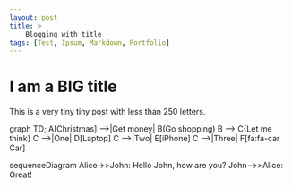 ```yaml
---
layout: post
title: >
    Blogging with title 
tags: [Test, Ipsum, Markdown, Portfolio]
---
```


# I am a BIG title

This is a very tiny tiny post with less than 250 letters.


graph TD;
A[Christmas] -->|Get money| B(Go shopping)
B --> C{Let me think}
C -->|One| D[Laptop]
C -->|Two| E[iPhone]
C -->|Three| F[fa:fa-car Car]

<div class="mermaid">
sequenceDiagram
    Alice->>John: Hello John, how are you?
    John-->>Alice: Great!
</div>
